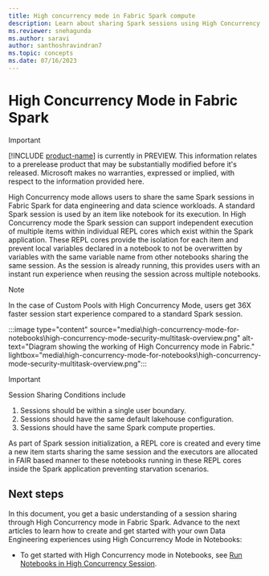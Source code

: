 ```yaml
---
title: High concurrency mode in Fabric Spark compute
description: Learn about sharing Spark sessions using High Concurrency Mode in Microsoft Fabric for Data Engineering and Data Science workloads
ms.reviewer: snehagunda
ms.author: saravi
author: santhoshravindran7
ms.topic: concepts
ms.date: 07/16/2023
---
```


# High Concurrency Mode in Fabric Spark

> [!IMPORTANT]
> [!INCLUDE [product-name](../includes/product-name.md)] is currently in PREVIEW. This information relates to a prerelease product that may be substantially modified before it's released. Microsoft makes no warranties, expressed or implied, with respect to the information provided here.

High Concurrency mode allows users to share the same Spark sessions in Fabric Spark for data engineering and data science workloads. A standard Spark session is used by an item like notebook for its execution. In High Concurrency mode the Spark session can support independent execution of multiple items within individual REPL cores which exist within the Spark application. These REPL cores provide the isolation for each item and prevent local variables declared in a notebook to not be overwritten by variables with the same variable name from other notebooks sharing the same session. 
As the session is already running, this provides users with an instant run experience when reusing the session across multiple notebooks. 

> [!NOTE]
> In the case of Custom Pools with High Concurrency Mode, users get 36X faster session start experience compared to a standard Spark session.

:::image type="content" source="media\high-concurrency-mode-for-notebooks\high-concurrency-mode-security-multitask-overview.png" alt-text="Diagram showing the working of High Concurrency mode in Fabric." lightbox="media\high-concurrency-mode-for-notebooks\high-concurrency-mode-security-multitask-overview.png":::

> [!IMPORTANT]
> Session Sharing Conditions include
>  1. Sessions should be within a single user boundary.
>  2. Sessions should have the same default lakehouse configuration.
>  3. Sessions should have the same Spark compute properties.

As part of Spark session initialization,  a REPL core is created and every time a new item starts sharing the same session and the executors are allocated in FAIR based manner to these notebooks running in these REPL cores inside the Spark application preventing starvation scenarios.
 

## Next steps

In this document, you get a basic understanding of a session sharing through High Concurrency mode in Fabric Spark. Advance to the next articles to learn how to create and get started with your own Data Engineering experiences using High Concurrency Mode in Notebooks:

- To get started with High Concurrency mode in Notebooks, see [Run Notebooks in High Concurrency Session](configure-high-concurrency-session-notebooks.md).
